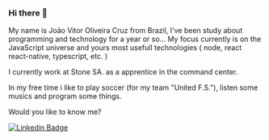 ### Hi there 👋

My name is João Vitor Oliveira Cruz from Brazil, I've been study about programming and technology for a year or so... My focus currently is on the JavaScript universe and yours    most usefull technologies ( node, react react-native, typescript, etc. )

I currently work at Stone SA. as a apprentice in the command center.

In my free time i like to play soccer (for my team "United F.S."), listen some musics and program some things.
  
Would you like to know me?
  
  
[![Linkedin Badge](https://img.shields.io/badge/-LinkedIn-blue?style=flat-square&logo=Linkedin&logoColor=white&link=https://www.linkedin.com/in/jo%C3%A3o-vitor-oliveira-cruz-252596191/)](https://www.linkedin.com/in/jo%C3%A3o-vitor-oliveira-cruz-252596191/)

<!--
**jcruz375/jcruz375** is a ✨ _special_ ✨ repository because its `README.md` (this file) appears on your GitHub profile.

Here are some ideas to get you started:

- 🔭 I’m currently working on ...
- 🌱 I’m currently learning ...
- 👯 I’m looking to collaborate on ...
- 🤔 I’m looking for help with ...
- 💬 Ask me about ...
- 📫 How to reach me: ...
- 😄 Pronouns: ...
- ⚡ Fun fact: ...
-->
